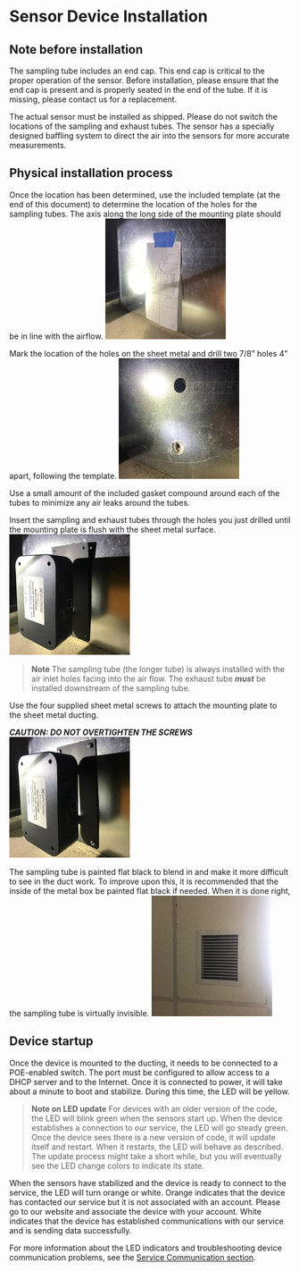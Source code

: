 # Sensor Device Installation

## Note before installation
The sampling tube includes an end cap. This end cap is critical to the proper operation of the sensor. Before installation, please ensure that the end cap is present and is properly seated in the end of the tube. If it is missing, please contact us for a replacement.

The actual sensor must be installed as shipped. Please do not switch the locations of the sampling and exhaust tubes. The sensor has a specially designed baffling system to direct the air into the sensors for more accurate measurements.

## Physical installation process
Once the location has been determined, use the included template (at the end of this document) to determine the location of the holes for the sampling tubes. The axis along the long side of the mounting plate should be in line with the airflow.
![place template on duct](DMS_installation_ref1.jpg)

Mark the location of the holes on the sheet metal and drill two 7/8” holes 4” apart, following the template.
![drill holes in duct](DMS_installation_ref2.jpg)

Use a small amount of the included gasket compound around each of the tubes to minimize any air leaks around the tubes.

Insert the sampling and exhaust tubes through the holes you just drilled until the mounting plate is flush with the sheet metal surface. 
![position mounting plate](DMS_installation_ref3.jpg)

> **Note**
> The sampling tube (the longer tube) is always installed with the air inlet holes facing into the air flow. The exhaust tube ***must*** be installed downstream of the sampling tube.

Use the four supplied sheet metal screws to attach the mounting plate to the sheet metal ducting. 

***CAUTION: DO NOT OVERTIGHTEN THE SCREWS***
![attach mounting plate](DMS_installation_ref4.jpg)

The sampling tube is painted flat black to blend in and make it more difficult to see in the duct work. To improve upon this, it is recommended that the inside of the metal box be painted flat black if needed. When it is done right, the sampling tube is virtually invisible.
![external duct view](DMS_installation_ref5.jpg)

## Device startup
Once the device is mounted to the ducting, it needs to be connected to a POE-enabled switch. The port must be configured to allow access to a DHCP server and to the Internet. Once it is connected to power, it will take about a minute to boot and stabilize. During this time, the LED will be yellow. 

> **Note on LED update**
> For devices with an older version of the code, the LED will blink green when the sensors start up. When the device establishes a connection to our service, the LED will go steady green. Once the device sees there is a new version of code, it will update itself and restart. When it restarts, the LED will behave as described. The update process might take a short while, but you will eventually see the LED change colors to indicate its state.

When the sensors have stabilized and the device is ready to connect to the service, the LED will turn orange or white. Orange indicates that the device has contacted our service but it is not associated with an account. Please go to our website and associate the device with your account.  White indicates that the device has established communications with our service and is sending data successfully.

For more information about the LED indicators and troubleshooting device communication problems, see the [Service Communication section](sensor-device-communication.md).
